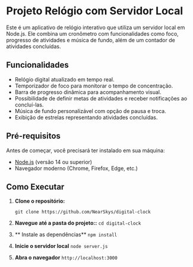 # Projeto Relógio com Servidor Local

Este é um aplicativo de relógio interativo que utiliza um servidor local em Node.js. Ele combina um cronômetro com funcionalidades como foco, progresso de atividades e música de fundo, além de um contador de atividades concluídas.

## Funcionalidades

- Relógio digital atualizado em tempo real.
- Temporizador de foco para monitorar o tempo de concentração.
- Barra de progresso dinâmica para acompanhamento visual.
- Possibilidade de definir metas de atividades e receber notificações ao concluí-las.
- Música de fundo personalizável com opção de pausa e troca.
- Exibição de estrelas representando atividades concluídas.

## Pré-requisitos

Antes de começar, você precisará ter instalado em sua máquina:

- [Node.js](https://nodejs.org/) (versão 14 ou superior)
- Navegador moderno (Chrome, Firefox, Edge, etc.)

## Como Executar

1. **Clone o repositório:**

   ```git clone https://github.com/NearSkys/digital-clock```

2. **Navegue até a pasta do projeto::**
    ``cd digital-clock``

3. ** Instale as dependências**
    ```npm install ```

4. **Inicie o servidor local**
    ```node server.js ```
5. **Abra o navegador** 
    ```http://localhost:3000```
